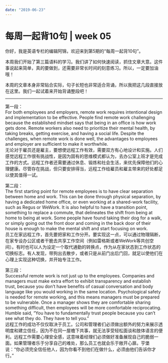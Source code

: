 ```yaml
---
date: "2019-06-23"
---  
```

      
# 每周一起背10句 | week 05
你好，我是英语专栏的编辑阿锦，欢迎来到第5期的“每周一起背10句”。

本周我们开始了第三篇语料的学习。我们讲了如何快速阅读，抓住文章大意。这件事说起来简单，真的要做到，还需要非常长时间的刻意练习。所以，一定要加油哦！

本周的文章本身非常贴合实际，句子长短也非常适合背诵，所以我把这几段直接放在这里。我们一起试着来开始背诵整段吧！

* * *

第一段：  
For both employees and employers, remote work requires intentional design and implementation to be effective. People find remote work challenging because the established mindset says that being in an office is how work gets done. Remote workers also need to prioritize their mental health, by taking breaks, getting exercise, and having a social life. Despite the challenges, when remote work is done well, the advantages to employees and employer are sufficient to make it worthwhile.  
无论对于雇员还是雇主，要想使远程工作有效，需要双方有心地设计和实施。人们感觉远程工作很有挑战性，是因为固有的思维模式都认为，去办公室上班才是完成工作的方式。远程工作者还需要通过休息、锻炼和社会生活，来优先保障他们的心理健康。尽管存在挑战，但只要安排得当，远程工作给雇员和雇主带来的好处都足以使其值得一试。

<!-- [[[read_end]]] -->

第二段：  
The first starting point for remote employees is to have clear separation between home and work. This can be done through physical separation, by having a dedicated home office, or even working at a shared-work facility, such as Regus or WeWork. It is also helpful to have a transition point, something to replace a commute, that delineates the shift from being at home to being at work. Some people have found taking their dog for a walk, or simply going out the front door and coming in the back door of their house is enough to make the mental shift and start focusing on work.  
员工在家远程工作，首先要把家和工作分开。要实现这一点，可以通过物理隔断，在家专设办公区或者干脆去共享工作空间（例如雷格斯或者WeWork等共创空间）。有时也可以人为设定一个取代通勤的转换点，作为从在家状态到工作状态的切换标志。有人发现，带狗出去散步，或者只是从前门出后门回，就足以使他们在心理上实现这种切换，并开始专注工作。

第三段：  
Successful remote work is not just up to the employees. Companies and managers must make extra effort to exhibit transparency and establish trust, because you don’t have benefits of casual conversation and body language like you would working in the same location. Psychological safety is needed for remote working, and this means managers must be prepared to be vulnerable. Once a manager shows they are comfortable sharing something difficult, then employees will be more comfortable reciprocating. Humble said, “You have to fundamentally trust people because you can’t see what they do. They have to tell you.”  
远程工作的成功不仅仅取决于员工。公司和管理者们必须做出额外的努力来展示透明度和建立信任，因为不在同一屋檐下共事，就无法享受轻松面谈和肢体语言的便利。远程工作需要心理安全感，这意味着经理们必须做好准备展现自己的脆弱一面。如果管理者乐于分享自己的难处，那么员工也就会乐于敞开心扉。亨堡说：“你必须完全信任他人，因为你看不到他们在做什么，必须由他们告诉你才行。”